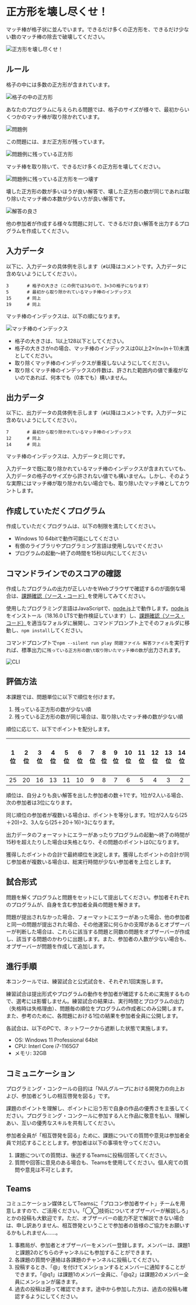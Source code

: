 # 正方形を壊し尽くせ！

マッチ棒が格子状に並んでいます。できるだけ多くの正方形を、できるだけ少ない数のマッチ棒の除去で破壊してください。

![正方形を壊し尽くせ！](./images/square-destroyer.jpg)

## ルール

格子の中には多数の正方形が含まれています。

![格子の中の正方形](./images/squares.png)

あなたのプログラムに与えられる問題では、格子のサイズが様々で、最初からいくつかのマッチ棒が取り除かれています。

![問題例](./images/question-sample.jpg)

この問題には、まだ正方形が残っています。

![問題例に残っている正方形](./images/squares-in-question-sample.jpg)

マッチ棒を取り除いて、できるだけ多くの正方形を壊してください。

![問題例に残っている正方形を一つ壊す](./images/destroy.jpg)

壊した正方形の数が多いほうが良い解答で、壊した正方形の数が同じであれば取り除いたマッチ棒の本数が少ない方が良い解答です。

![解答の良さ](./images/answers.png)

他の参加者が作成する様々な問題に対して、できるだけ良い解答を出力するプログラムを作成してください。

## 入力データ

以下に、入力データの具体例を示します（`#`以降はコメントです。入力データに含めないようにしてください）。

~~~
3       # 格子の大きさ（この例では3なので、3×3の格子になります）
5       # 最初から取り除かれているマッチ棒のインデックス
15      # 同上
19      # 同上
~~~

マッチ棒のインデックスは、以下の順になります。

![マッチ棒のインデックス](./images/indices.jpg)

* 格子の大きさは、1以上128以下としてください。
* 格子の大きさがnの場合、マッチ棒のインデックスは0以上2×(n×(n＋1))未満としてください。
* 取り除くマッチ棒のインデックスが重複しないようにしてください。
* 取り除くマッチ棒のインデックスの件数は、許された範囲内の値で重複がないのであれば、何本でも（0本でも）構いません。

## 出力データ

以下に、出力データの具体例を示します（`#`以降はコメントです。入力データに含めないようにしてください）。

~~~
7       # 最初から取り除かれているマッチ棒のインデックス
12      # 同上
14      # 同上
~~~

マッチ棒のインデックスは、入力データと同じです。

入力データで既に取り除かれているマッチ棒のインデックスが含まれていても、入力データの格子のサイズから許されない値でも構いません。しかし、そのような実際にはマッチ棒が取り除かれない場合でも、取り除いたマッチ棒としてカウントします。

## 作成していただくプログラム

作成していただくプログラムは、以下の制限を満たしてください。

* Windows 10 64bitで動作可能にしてください
* 有償のライブラリやプログラミング言語は使用しないでください
* プログラムの起動〜終了の時間を15秒以内にしてください

## コマンドラインでのスコアの確認

作成したプログラムの出力が正しいかをWebブラウザで確認するのが面倒な場合は、[課題確認（ソース・コード）](./square-destroyer.zip)を使用してみてください。

使用したプログラミング言語はJavaScriptで、[node.js](https://nodejs.org/ja)上で動作します。[node.js](https://nodejs.org/ja)をインストール（18.16.0 LTSで動作検証しています）し、[課題確認（ソース・コード）](./square-destroyer.zip)を適当なフォルダに展開し、コマンドプロンプト上でそのフォルダに移動し、`npm install`してください。

コマンドプロンプトで`npm --silent run play 問題ファイル 解答ファイル`を実行すれば、標準出力に`残っている正方形の数\t取り除いたマッチ棒の数`が出力されます。

![CLI](./images/cli.png)

## 評価方法

本課題では、問題単位に以下で順位を付けます。

1. 残っている正方形の数が少ない順
2. 残っている正方形の数が同じ場合は、取り除いたマッチ棒の数が少ない順

順位に応じて、以下でポイントを配分します。

|1位     |2位     |3位     |4位     |5位     |6位     |7位     |8位     |9位     |10位    |11位    |12位    |13位    |14位    |15位以下|
| :----: | :----: | :----: | :----: | :----: | :----: | :----: | :----: | :----: | :----: | :----: | :----: | :----: | :----: | :----: |
|25      |20      |16      |13      |11      |10      |9       |8       |7       |6       |5       |4       |3       |2       |1       |

順位は、自分よりも良い解答を出した参加者の数＋1です。1位が2人いる場合、次の参加者は3位になります。

同じ順位の参加者が複数いる場合は、ポイントを等分します。1位が2人なら(25＋20)÷2、3人なら(25＋20＋16)÷3になります。

出力データのフォーマットにエラーがあったりプログラムの起動〜終了の時間が15秒を超えたりした場合は失格となり、その問題のポイントは0になります。

獲得したポイントの合計で最終順位を決定します。獲得したポイントの合計が同じ参加者が複数いる場合は、総実行時間が少ない参加者を上位とします。

## 試合形式

問題を解くプログラムと問題をセットにして提出してください。参加者それぞれのプログラムが、自身を含む参加者全員の問題を解きます。

問題が提出されなかった場合、フォーマットにエラーがあった場合、他の参加者と同一の問題が提出された場合、その他運営に何らかの支障があるとオブザーバーが判断した場合は、これらに該当する問題と同数の問題をオブザーバーが作成し、該当する問題のかわりに出題します。また、参加者の人数が少ない場合も、オブザーバーが問題を作成して追加します。

## 進行手順

本コンクールでは、練習試合と公式試合を、それぞれ1回実施します。

練習試合は提出形式やプログラムの動作を参加者が確認するために実施するもので、選考には影響しません。練習試合の結果は、実行時間とプログラムの出力（失格時は失格理由）、問題毎の順位をプログラムの作成者にのみ公開します。また、参考のために、各問題における1位の結果を参加者全員に公開します。

各試合は、以下のPCで、ネットワークから遮断した状態で実施します。

* OS: Windows 11 Professional 64bit
* CPU: Interl Core i7-1165G7
* メモリ: 32GB

## コミュニケーション

プログラミング・コンクールの目的は「NULグループにおける開発力の向上および、参加者どうしの相互啓発を図る」です。

課題のポイントを理解し、ポイントに沿う形で自身の作品の優秀さを主張してください。プログラミング・コンクールに参加する人と作品に敬意を払い、理解しあい、互いの優秀なスキルを共有してください。

参加者全員が「相互啓発を図る」ために、課題についての質問や意見は参加者全員で対応することとします。参加者は以下の事項を守ってください。

1. 課題についての質問は、後述するTeamsに投稿/回答してください。
2. 質問や回答に意見のある場合も、Teamsを使用してください。個人宛ての質問や意見は不可とします。

## Teams

コミュニケーション媒体としてTeamsに「プロコン参加者サイト」チームを用意しますので、ご活用ください。「◯◯技術についてオブザーバーが解説しろ」とかの投稿も大歓迎です。ただ、オブザーバーの能力不足で解説できない場合は、申し訳ありません、相互啓発ということで参加者の皆様のご協力をお願いするかもしれません……。

1. 事務局が、参加者とオブザーバーをメンバー登録します。メンバーは、課題1と課題2のどちらのチャンネルにも参加することができます。
2. 各課題の質問や連絡は各課題のチャンネルに投稿してください。
3. 投稿するとき、「@」を付けてメンションするとメンバーに通知することができます。「@q1」は課題1のメンバー全員に、「@q2」は課題2のメンバー全員にメンションが届きます。
4. 過去の投稿は遡って確認できます。途中から参加した方は、過去の投稿も確認するようにしてください。
